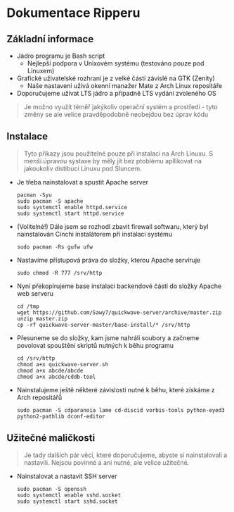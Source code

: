 Dokumentace Ripperu
==
Základní informace
--
- Jádro programu je Bash script
  - Nejlepší podpora v Unixovém systému (testováno pouze pod Linuxem)
- Grafické uživatelské rozhraní je z velké části závislé na GTK (Zenity)
  - Naše nastavení užívá okenní manažer Mate z Arch Linux repositáře
- Doporučujeme užívat LTS jádro a případně LTS vydání zvoleného OS

>Je možno využít téměř jakýkoliv operační systém a prostředí - tyto změny se ale velice pravděpodobně neobejdou bez úprav kódu

Instalace
--
>Tyto příkazy jsou použitelné pouze při instalaci na Arch Linuxu. S menší úpravou systaxe by měly jít bez ptoblému apllikovat na jakoukoliv distibuci Linuxu pod Sluncem.


- Je třeba nainstalovat a spustit Apache server
  ``` shell
  pacman -Syu
  sudo pacman -S apache
  sudo systemctl enable httpd.service
  sudo systemctl start httpd.service
  ```

- (Volitelné!) Dále jsem se rozhodl zbavit firewall softwaru, který byl nainstalován Cinchi instalátorem při instalaci systému

  ``` shell
  sudo pacman -Rs gufw ufw
  ```

- Nastavíme přístupová práva do složky, kterou Apache servíruje

  ``` shell
  sudo chmod -R 777 /srv/http
  ```

- Nyní překopírujeme base instalaci backendové části do složky Apache web serveru

  ``` shell
  cd /tmp
  wget https://github.com/Sawy7/quickwave-server/archive/master.zip
  unzip master.zip
  cp -rf quickwave-server-master/base-install/* /srv/http
  ```

- Přesuneme se do složky, kam jsme nahráli soubory a začneme povolovat spouštění skriptů nutných k běhu programu

  ``` shell
  cd /srv/http
  chmod a+x quickwave-server.sh
  chmod a+x abcde/abcde
  chmod a+x abcde/cddb-tool
  ```

- Nainstalujeme ještě některé závislosti nutné k běhu, které získáme z Arch repositářů

  ``` shell
  sudo pacman -S cdparanoia lame cd-discid vorbis-tools python-eyed3 python2-pathlib dconf-editor
  ```

Užitečné maličkosti
--
>Je tady dalších pár věcí, které doporučujeme, abyste si nainstalovali a nastavili. Nejsou povinné a ani nutné, ale velice užitečné.

- Nainstalovat a nastavit SSH server

  ``` shell
  sudo pacman -S openssh
  sudo systemctl enable sshd.socket
  sudo systemctl start sshd.socket
  ```
